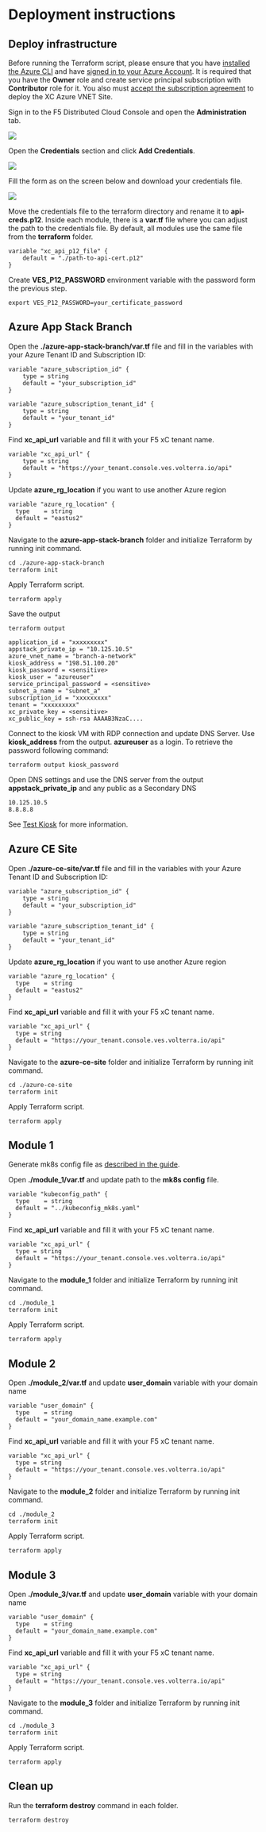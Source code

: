 # Deployment instructions

## Deploy infrastructure

Before running the Terraform script, please ensure that you have [installed the Azure CLI](https://learn.microsoft.com/en-us/cli/azure/install-azure-cli) and have [signed in to your Azure Account](https://learn.microsoft.com/en-us/cli/azure/authenticate-azure-cli). It is required that you have the **Owner** role and create service principal subscription with **Contributor** role for it. You also must [accept the subscription agreement](https://docs.cloud.f5.com/docs/how-to/site-management/create-azure-site#accept-subscription-agreement) to deploy the XC Azure VNET Site.


Sign in to the F5 Distributed Cloud Console and open the **Administration** tab.

![](../assets/terraform/administration.png)

Open the **Credentials** section and click **Add Credentials**.

![](../assets/terraform/create_credentials.png)

Fill the form as on the screen below and download your credentials file.

![](../assets/terraform/fill_credentials.png)

Move the credentials file to the terraform directory and rename it to **api-creds.p12**. Inside each module, there is a **var.tf** file where you can adjust the path to the credentials file. By default, all modules use the same file from the **terraform** folder.

    variable "xc_api_p12_file" {
        default = "./path-to-api-cert.p12"
    }

Create **VES_P12_PASSWORD** environment variable with the password form the previous step.

    export VES_P12_PASSWORD=your_certificate_password

## Azure App Stack Branch

Open the **./azure-app-stack-branch/var.tf** file and fill in the variables with your Azure Tenant ID and Subscription ID:

    variable "azure_subscription_id" {
        type = string
        default = "your_subscription_id"
    }

    variable "azure_subscription_tenant_id" {
        type = string
        default = "your_tenant_id"
    }

Find **xc_api_url** variable and fill it with your F5 xC tenant name.

    variable "xc_api_url" {
        type = string
        default = "https://your_tenant.console.ves.volterra.io/api"
    }

Update **azure_rg_location** if you want to use another Azure region

    variable "azure_rg_location" {
      type    = string
      default = "eastus2"
    }

Navigate to the **azure-app-stack-branch** folder and initialize Terraform by running init command.

    cd ./azure-app-stack-branch
    terraform init

Apply Terraform script.

    terraform apply

Save the output

    terraform output

    application_id = "xxxxxxxxx"
    appstack_private_ip = "10.125.10.5"
    azure_vnet_name = "branch-a-network"
    kiosk_address = "198.51.100.20"
    kiosk_password = <sensitive>
    kiosk_user = "azureuser"
    service_principal_password = <sensitive>
    subnet_a_name = "subnet_a"
    subscription_id = "xxxxxxxxx"
    tenant = "xxxxxxxxx"
    xc_private_key = <sensitive>
    xc_public_key = ssh-rsa AAAAB3NzaC....
    
Connect to the kiosk VM with RDP connection and update DNS Server. Use **kiosk_address** from the output. **azureuser** as a login. To retrieve the password following command:

    terraform output kiosk_password

Open DNS settings and use the DNS server from the output **appstack_private_ip** and any public as a Secondary DNS

    10.125.10.5
    8.8.8.8

See [Test Kiosk](https://github.com/f5devcentral/xcazedgedemoguide#test-kiosk) for more information.


## Azure CE Site

Open **./azure-ce-site/var.tf** file and fill in the variables with your Azure Tenant ID and Subscription ID:

    variable "azure_subscription_id" {
        type = string
        default = "your_subscription_id"
    }

    variable "azure_subscription_tenant_id" {
        type = string
        default = "your_tenant_id"
    }

Update **azure_rg_location** if you want to use another Azure region

    variable "azure_rg_location" {
      type    = string
      default = "eastus2"
    }

Find **xc_api_url** variable and fill it with your F5 xC tenant name.

    variable "xc_api_url" {
      type = string
      default = "https://your_tenant.console.ves.volterra.io/api"
    }

Navigate to the **azure-ce-site** folder and initialize Terraform by running init command.

    cd ./azure-ce-site
    terraform init

Apply Terraform script.

    terraform apply


## Module 1

Generate mk8s config file as [described in the guide](https://github.com/f5devcentral/xcazedgedemoguide#get-mk8s-kubeconfig).

Open **./module_1/var.tf** and update path to the **mk8s config** file.

    variable "kubeconfig_path" {
      type    = string
      default = "../kubeconfig_mk8s.yaml"
    }

Find **xc_api_url** variable and fill it with your F5 xC tenant name.

    variable "xc_api_url" {
      type = string
      default = "https://your_tenant.console.ves.volterra.io/api"
    }

Navigate to the **module_1** folder and initialize Terraform by running init command.

    cd ./module_1
    terraform init

Apply Terraform script.

    terraform apply

## Module 2

Open **./module_2/var.tf** and update **user_domain** variable with your domain name

    variable "user_domain" {
      type    = string
      default = "your_domain_name.example.com"
    }

Find **xc_api_url** variable and fill it with your F5 xC tenant name.

    variable "xc_api_url" {
      type = string
      default = "https://your_tenant.console.ves.volterra.io/api"
    }

Navigate to the **module_2** folder and initialize Terraform by running init command.

    cd ./module_2
    terraform init

Apply Terraform script.

    terraform apply

## Module 3

Open **./module_3/var.tf** and update **user_domain** variable with your domain name

    variable "user_domain" {
      type    = string
      default = "your_domain_name.example.com"
    }

Find **xc_api_url** variable and fill it with your F5 xC tenant name.

    variable "xc_api_url" {
      type = string
      default = "https://your_tenant.console.ves.volterra.io/api"
    }

Navigate to the **module_3** folder and initialize Terraform by running init command.

    cd ./module_3
    terraform init

Apply Terraform script.

    terraform apply


## Clean up

Run the **terraform destroy** command in each folder.

    terraform destroy
